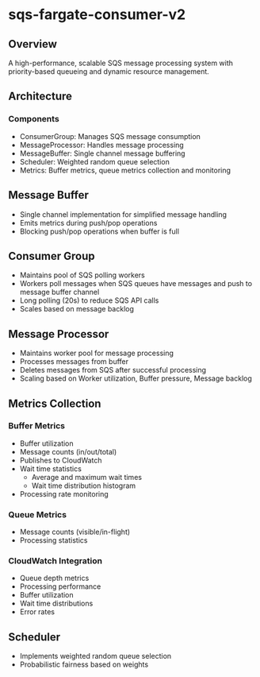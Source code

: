 # sqs-fargate-consumer-v2

## Overview

A high-performance, scalable SQS message processing system with priority-based queueing and dynamic resource management.

## Architecture

### Components
- ConsumerGroup: Manages SQS message consumption
- MessageProcessor: Handles message processing
- MessageBuffer: Single channel message buffering
- Scheduler: Weighted random queue selection
- Metrics: Buffer metrics, queue metrics collection and monitoring

## Message Buffer

- Single channel implementation for simplified message handling
- Emits metrics during push/pop operations
- Blocking push/pop operations when buffer is full      

## Consumer Group

- Maintains pool of SQS polling workers
- Workers poll messages when SQS queues have messages and push to message buffer channel
- Long polling (20s) to reduce SQS API calls
- Scales based on message backlog

## Message Processor

- Maintains worker pool for message processing
- Processes messages from buffer
- Deletes messages from SQS after successful processing
- Scaling based on Worker utilization, Buffer pressure, Message backlog

## Metrics Collection

### Buffer Metrics
- Buffer utilization
- Message counts (in/out/total)
- Publishes to CloudWatch
- Wait time statistics
    - Average and maximum wait times
    - Wait time distribution histogram
- Processing rate monitoring

### Queue Metrics
- Message counts (visible/in-flight)
- Processing statistics

### CloudWatch Integration
- Queue depth metrics
- Processing performance
- Buffer utilization
- Wait time distributions
- Error rates


## Scheduler
- Implements weighted random queue selection
- Probabilistic fairness based on weights